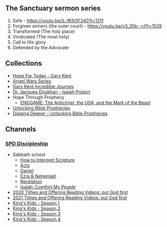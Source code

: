 ## The Sanctuary sermon series

1. Safe - https://youtu.be/iL-fK5OF240?t=1211
2. Forgiven sinners (the outer court) - https://youtu.be/v3_1j5b--cI?t=1529
3. Transformed (The holy place)
4. Vindicated (The most holy)
5. Call to His glory
6. Defended by the Advocate

## Collections

- [Hope For Today - Gary Kent](https://www.youtube.com/playlist?list=PLvu-24LvYmABW2I9GgdwLQwc3JvxgZP-u)
- [Angel Wars Series](https://www.youtube.com/playlist?list=PLkm-VuSWQlW7gDZGp7ThLMaI2CyjeKZTB)
- [Gary Kent Incredible Journey](https://www.youtube.com/playlist?list=PLyQ3mRNhTiPNIm3AOOOwq69Jaj5mvKmZn)
- [Dr. Jacques Doukhan - Isaiah Project](https://youtube.com/playlist?list=PLn0AoLSVl1eqjyuvGxh_-0lk0kNsM7pX2)
- Hope Through Prophecy
  - [ENDGAME: The Antichrist, the USA, and the Mark of the Beast](https://www.youtube.com/watch?v=u7Q9FSXquQg)
- [Unlocking Bible Prophecies](https://www.youtube.com/playlist?list=PLGPdsC4UKngv8lrdCFJLlTV5c-UXSOAYt)
- [Digging Deeper – Unlocking Bible Prophecies](https://www.youtube.com/playlist?list=PLGPdsC4UKngvL_T3aBu1GfcYA9MQGcNVK)

## Channels

### [SPD Discipleship](https://vimeo.com/spddiscipleship)

- Sabbath school
  - [How to Interpret Scripture](https://vimeo.com/showcase/6899259)
  - [Acts](https://vimeo.com/showcase/5244061)
  - [Daniel](https://vimeo.com/showcase/6685975)
  - [Ezra & Nehemiah](https://vimeo.com/showcase/6321188)
  - [Revelation](https://vimeo.com/showcase/8144995)
  - [Isaiah: Comfort My People](https://vimeo.com/showcase/7911602)
- [2020 Tithes and Offering Reading Videos: put God first](https://vimeo.com/showcase/7537240)
- [2021 Tithes and Offering Reading Videos: put God first](https://vimeo.com/showcase/7786492)
- [King's Kids - Season 1](https://vimeo.com/showcase/6915672)
- [King's Kids - Season 2](https://vimeo.com/showcase/7308648)
- [King's Kids - Season 3](https://vimeo.com/showcase/7610908)
- [King's Kids - Season 4](https://vimeo.com/showcase/7967990)
